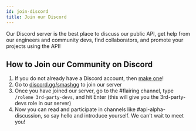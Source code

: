 ```yaml
---
id: join-discord
title: Join our Discord
---
```


Our Discord server is the best place to discuss our public API, get help from our engineers and community devs,
find collaborators, and promote your projects using the API!

## How to Join our Community on Discord

1. If you do not already have a Discord account, then <a href="https://discordapp.com/register" target="_blank">make one</a>!
2. Go to <a href="https://discord.gg/smashgg" target="_blank">discord.gg/smashgg</a> to join our server
3. Once you have joined our server, go to the #flairing
   channel, type `/roleme 3rd-party-devs`, and hit Enter
   (this will give you the 3rd-party-devs role in our server)
4. Now you can read and participate in channels like
   #api-alpha-discussion, so say hello and introduce yourself.
   We can't wait to meet you!
